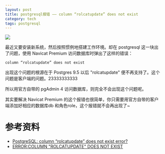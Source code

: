 ```yaml
---
layout: post
title: postgresql报错 —— column “rolcatupdate” does not exist
category: tech
tags: postgresql
---
```

![](https://cdn.kelu.org/blog/tags/postgresql.jpg)

最近又要安装新系统，然后按照惯例地搭建工作环境。却在 postgresql 这一块出了问题，使用 Navicat Premium 访问数据库时弹出了这样的错误：

	column “rolcatupdate” does not exist

出现这个问题的根源在于 Postgres 9.5 以后 "rolcatupdate" 便不再支持了。这个问题是客户端的问题。23333333333

所以用官方自带的 pgAdmin 4 访问数据库，则完全不会出现这个问题呢。

其实要解决 Navicat Premium 的这个报错也很简单，你只需要用官方自带的客户端添加好相应的数据库db 和角色role，这个报错就不会再出现了~

# 参考资料

* [PostgreSQL: column “rolcatupdate” does not exist error?](http://csharp.wekeepcoding.com/article/11839727/PostgreSQL%3A+column+%E2%80%9Crolcatupdate%E2%80%9D+does+not+exist+error%3F)
* [ERROR:COLUMN "ROLCATUPDATE" DOES NOT EXIST](http://www.debugrun.com/a/sQHbY89.html)